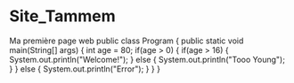# Site_Tammem
Ma première page web
public class Program {
    public static void main(String[] args) {
        int age = 80;
        if(age > 0) {
            if(age > 16) {
                System.out.println("Welcome!");
            } else {
                System.out.println("Tooo Young");
            }
        } else {
            System.out.println("Error");
        }
    }
}

